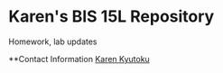 # Karen's BIS 15L Repository
Homework, lab updates

**Contact Information
[Karen Kyutoku](mailto:kkyutoku@ucdavis.edu)
